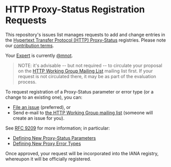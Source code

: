 # HTTP Proxy-Status Registration Requests

This repository's issues list manages requests to add and change entries in the [Hypertext Transfer Protocol (HTTP) Proxy-Status](https://www.iana.org/assignments/http-proxy-status/http-proxy-status.xhtml) registries. Please note our [contribution terms](.github/CONTRIBUTING.md).

Your [Expert](https://tools.ietf.org/html/rfc8126#section-4.6) is currently [@mnot](https://github.com/mnot).

> NOTE: it's advisable -- but not required -- to circulate your proposal on the [HTTP Working Group Mailing List](mailto:ietf-http-wg@w3.org) mailing list first. If your request is not circulated there, it may be as part of the evaluation process.

To request registration of a Proxy-Status parameter or error type (or a change to an existing one), you can:

* [File an issue](https://github.com/protocol-registries/proxy-status/issues/new/choose) (preferred), or
* Send e-mail to [the HTTP Working Group mailing list](mailto:ietf-http-wg@w3.org) (someone will create an issue for you).

See [RFC 9209](https://www.rfc-editor.org/rfc/rfc9209.html) for more information; in particular:

* [Defining New Proxy-Status Parameters](https://www.rfc-editor.org/rfc/rfc9209.html#name-defining-new-proxy-status-p)
* [Defining New Proxy Error Types](https://www.rfc-editor.org/rfc/rfc9209.html#name-defining-new-proxy-error-ty)

Once approved, your request will be incorporated into the IANA registry, whereupon it will be officially registered.
